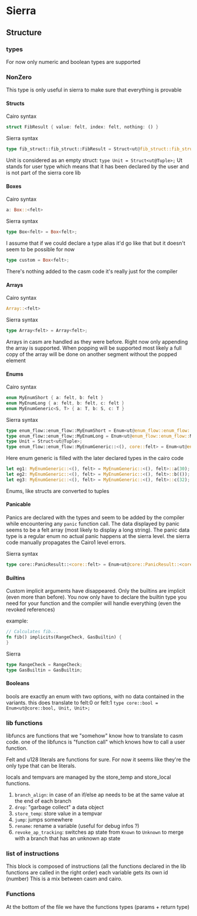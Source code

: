 # Sierra

## Structure

### types

For now only numeric and boolean types are supported

### NonZero

This type is only useful in sierra to make sure that everything is provable

#### Structs

Cairo syntax

```rs
struct FibResult { value: felt, index: felt, nothing: () }
```

Sierra syntax

```rs
type fib_struct::fib_struct::FibResult = Struct<ut@fib_struct::fib_struct::FibResult, felt, felt, Unit>;
```

Unit is considered as an empty  struct: `type Unit = Struct<ut@Tuple>;`
Ut stands for user type which means that it has been declared by the user and is
not part of the sierra core lib

#### Boxes

Cairo syntax

```rs
a: Box::<felt>
```

Sierra syntax

```rs
type Box<felt> = Box<felt>;
```

I assume that if we could declare a type alias it'd go like that but it doesn't
seem to be possible for now

```rs
type custom = Box<felt>;
```

There's nothing added to the casm code it's really just for the compiler

#### Arrays

Cairo syntax

```rs
Array::<felt>
```

Sierra syntax

```rs
type Array<felt> = Array<felt>;
```

Arrays in casm are handled as they were before. Right now only appending the
array is supported. When popping will be supported most likely a full copy of
the array will be done on another segment without the popped element

#### Enums

Cairo syntax

```rs
enum MyEnumShort { a: felt, b: felt }
enum MyEnumLong { a: felt, b: felt, c: felt }
enum MyEnumGeneric<S, T> { a: T, b: S, c: T }
```

Sierra syntax

```rs
type enum_flow::enum_flow::MyEnumShort = Enum<ut@enum_flow::enum_flow::MyEnumShort, felt, felt>;
type enum_flow::enum_flow::MyEnumLong = Enum<ut@enum_flow::enum_flow::MyEnumLong, felt, felt, felt>;
type Unit = Struct<ut@Tuple>;
type enum_flow::enum_flow::MyEnumGeneric::<(), core::felt> = Enum<ut@enum_flow::enum_flow::MyEnumGeneric::<(), core::felt>, felt, Unit, felt>;
```

Here enum generic is filled with the later declared types in the cairo code

```rs
let eg1: MyEnumGeneric::<(), felt> = MyEnumGeneric::<(), felt>::a(30);
let eg2: MyEnumGeneric::<(), felt> = MyEnumGeneric::<(), felt>::b(());
let eg3: MyEnumGeneric::<(), felt> = MyEnumGeneric::<(), felt>::c(32);
```

Enums, like structs are converted to tuples

#### Panicable

Panics are declared with the types and seem to be added by the compiler while
encountering any `panic` function call. The data displayed by panic seems to be
a felt array (most likely to display a long string).
The panic data type is a regular enum
no actual panic happens at the sierra level.
the sierra code manually propagates the Cairo1 level errors.

Sierra syntax

```rs
type core::PanicResult::<core::felt> = Enum<ut@core::PanicResult::<core::felt>, felt, Array<felt>>;
```

#### Builtins

Custom implicit arguments have disappeared. Only the builtins are implicit
(even more than before). You now only have to declare the builtin type you need
for your function and the compiler will handle everything (even the revoked references)

example:

```rs
// Calculates fib...
fn fib() implicits(RangeCheck, GasBuiltin) {
}
```

Sierra

```rs
type RangeCheck = RangeCheck;
type GasBuiltin = GasBuiltin;
```

#### Booleans

bools are exactly an enum with two options, with no data contained in the variants.
this does translate to felt:0 or felt:1
`type core::bool = Enum<ut@core::bool, Unit, Unit>;`

### lib functions

libfuncs are functions that we "somehow" know how to translate to casm code.
one of the libfuncs is "function call" which knows how to call a user function.

Felt and u128 literals are functions for sure. For now
it seems like they're the only type that can be literals.

locals and tempvars are managed by the store_temp and store_local functions.

1. `branch_align`: in case of an if/else ap needs to be at the same value at the
end of each branch
2. `drop`: "garbage collect" a data object
3. `store_temp`: store value in a tempvar
4. `jump`: jumps somewhere
5. `rename`: rename a variable (useful for debug infos ?)
6. `revoke_ap_tracking`: switches ap state from `Known` to `Unknown` to merge
with a branch that has an unknown ap state

### list of instructions

This block is composed of instructions (all the functions declared in the lib
functions are called in the right order) each variable gets its own id (number)
This is a mix between casm and cairo.

### Functions

At the bottom of the file we have the functions types (params + return type)
